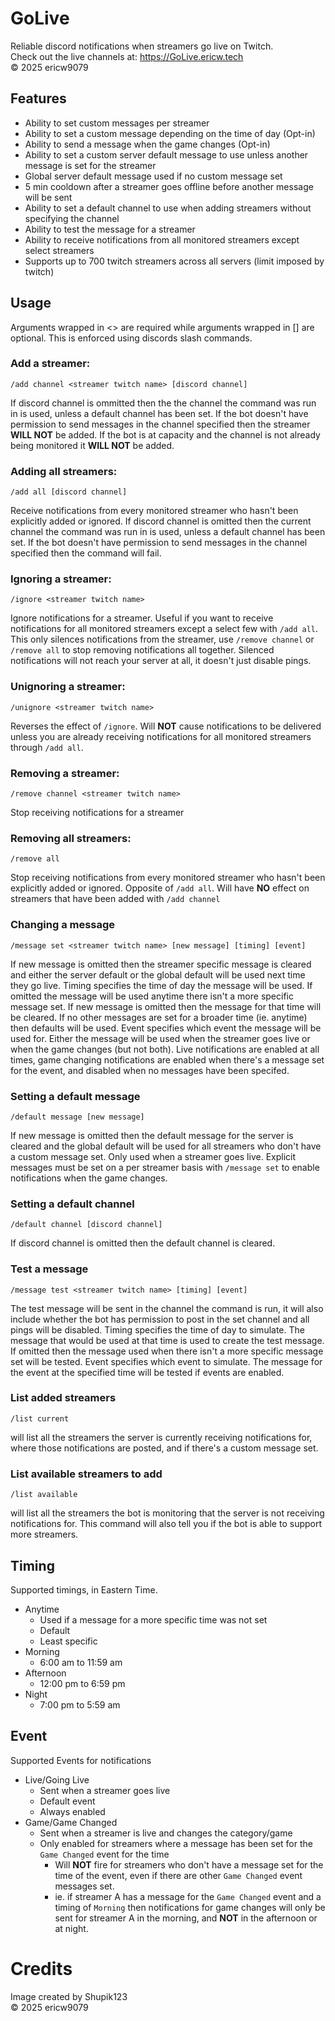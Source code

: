 # GoLive 
Reliable discord notifications when streamers go live on Twitch.  
Check out the live channels at: https://GoLive.ericw.tech  
© 2025 ericw9079
## Features
* Ability to set custom messages per streamer
* Ability to set a custom message depending on the time of day (Opt-in)
* Ability to send a message when the game changes (Opt-in)
* Ability to set a custom server default message to use unless another message is set for the streamer
* Global server default message used if no custom message set
* 5 min cooldown after a streamer goes offline before another message will be sent
* Ability to set a default channel to use when adding streamers without specifying the channel
* Ability to test the message for a streamer
* Ability to receive notifications from all monitored streamers except select streamers
* Supports up to 700 twitch streamers across all servers (limit imposed by twitch)

## Usage
Arguments wrapped in <> are required while arguments wrapped in [] are optional. This is enforced using discords slash commands.

### Add a streamer:
```
/add channel <streamer twitch name> [discord channel]
```
If discord channel is ommitted then the the channel the command was run in is used, unless a default channel has been set.
If the bot doesn't have permission to send messages in the channel specified then the streamer **WILL NOT** be added.
If the bot is at capacity and the channel is not already being monitored it **WILL NOT** be added.

### Adding all streamers:
```
/add all [discord channel]
```
Receive notifications from every monitored streamer who hasn't been explicitly added or ignored.
If discord channel is omitted then the current channel the command was run in is used, unless a default channel has been set.
If the bot doesn't have permission to send messages in the channel specified then the command will fail.

### Ignoring a streamer:
```
/ignore <streamer twitch name>
```
Ignore notifications for a streamer. Useful if you want to receive notifications for all monitored streamers except a select few with `/add all`.
This only silences notifications from the streamer, use `/remove channel` or `/remove all` to stop removing notifications all together.
Silenced notifications will not reach your server at all, it doesn't just disable pings.

### Unignoring a streamer:
```
/unignore <streamer twitch name>
```
Reverses the effect of `/ignore`.
Will **NOT** cause notifications to be delivered unless you are already receiving notifications for all monitored streamers through `/add all`.

### Removing a streamer:
```
/remove channel <streamer twitch name>
```
Stop receiving notifications for a streamer

### Removing all streamers:
```
/remove all
```
Stop receiving notifications from every monitored streamer who hasn't been explicitly added or ignored.
Opposite of `/add all`.
Will have **NO** effect on streamers that have been added with `/add channel`

### Changing a message
```
/message set <streamer twitch name> [new message] [timing] [event]
```
If new message is omitted then the streamer specific message is cleared and either the server default or the global default will be used next time they go live.
Timing specifies the time of day the message will be used. If omitted the message will be used anytime there isn't a more specific message set. If new message is omitted then the message for that time will be cleared. If no other messages are set for a broader time (ie. anytime) then defaults will be used.
Event specifies which event the message will be used for. Either the message will be used when the streamer goes live or when the game changes (but not both). Live notifications are enabled at all times, game changing notifications are enabled when there's a message set for the event, and disabled when no messages have been specifed.

### Setting a default message
```
/default message [new message]
```
If new message is omitted then the default message for the server is cleared and the global default will be used for all streamers who don't have a custom message set.
Only used when a streamer goes live. Explicit messages must be set on a per streamer basis with `/message set` to enable notifications when the game changes.

### Setting a default channel
```
/default channel [discord channel]
```
If discord channel is omitted then the default channel is cleared.

### Test a message
```
/message test <streamer twitch name> [timing] [event]
```
The test message will be sent in the channel the command is run, it will also include whether the bot has permission to post in the set channel and all pings will be disabled.
Timing specifies the time of day to simulate. The message that would be used at that time is used to create the test message. If omitted then the message used when there isn't a more specific message set will be tested.
Event specifies which event to simulate. The message for the event at the specified time will be tested if events are enabled.

### List added streamers
```
/list current
```
will list all the streamers the server is currently receiving notifications for, where those notifications are posted, and if there's a custom message set.

### List available streamers to add
```
/list available
```
will list all the streamers the bot is monitoring that the server is not receiving notifications for. This command will also tell you if the bot is able to support more streamers.

## Timing
Supported timings, in Eastern Time.
- Anytime
	- Used if a message for a more specific time was not set
	- Default
	- Least specific
- Morning
	- 6:00 am to 11:59 am
- Afternoon
	- 12:00 pm to 6:59 pm
- Night
	- 7:00 pm to 5:59 am

## Event
Supported Events for notifications
- Live/Going Live
	- Sent when a streamer goes live
	- Default event
	- Always enabled
- Game/Game Changed
	- Sent when a streamer is live and changes the category/game
	- Only enabled for streamers where a message has been set for the `Game Changed` event for the time
		- Will **NOT** fire for streamers who don't have a message set for the time of the event, even if there are other `Game Changed` event messages set.
		- ie. if streamer A has a message for the `Game Changed` event and a timing of `Morning` then notifications for game changes will only be sent for streamer A in the morning, and **NOT** in the afternoon or at night.

# Credits
Image created by Shupik123  
© 2025 ericw9079
